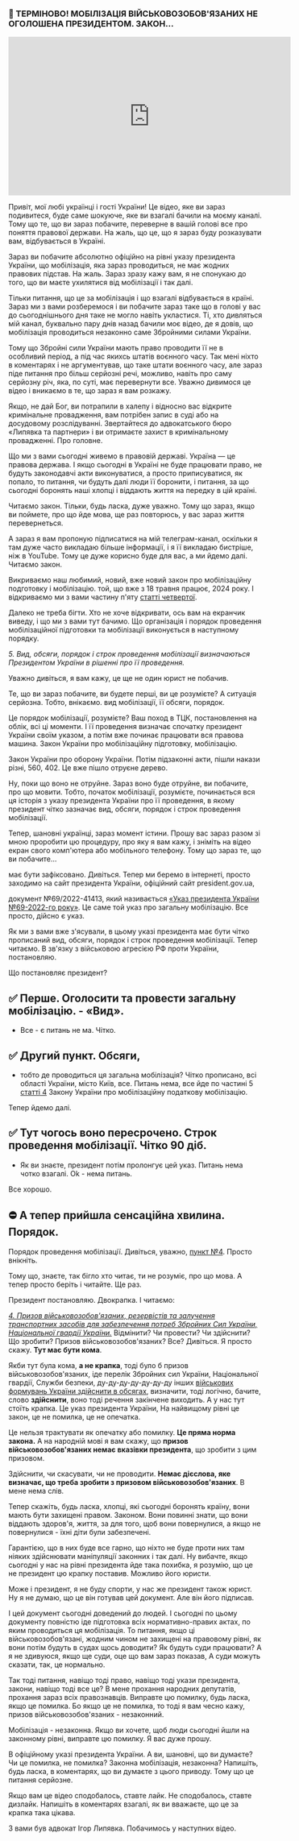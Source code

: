 ### 🧾 ТЕРМІНОВО! МОБІЛІЗАЦІЯ ВІЙСЬКОВОЗОБОВ'ЯЗАНИХ НЕ ОГОЛОШЕНА ПРЕЗИДЕНТОМ. ЗАКОН...

<div class="responsive-video"><iframe width="560" height="315" src="https://www.youtube.com/embed/fPH5Vf80y0U" frameborder="0" allow="accelerometer; autoplay; encrypted-media; gyroscope; picture-in-picture" allowfullscreen></iframe></div>

Привіт, мої любі українці і гості України! Це відео, яке ви зараз подивитеся, буде саме шокуюче, яке ви взагалі бачили на моєму каналі. Тому що те, що ви зараз побачите, переверне в вашій голові все про поняття правової держави. На жаль, що це, що я зараз буду розказувати вам, відбувається в Україні.

Зараз ви побачите абсолютно офіційно на рівні указу президента України, що мобілізація, яка зараз проводиться, не має жодних правових підстав. На жаль. Зараз зразу кажу вам, я не спонукаю до того, що ви маєте ухилятися від мобілізації і так далі.

Тільки питання, що це за мобілізація і що взагалі відбувається в країні. Зараз ми з вами розберемося і ви побачите зараз таке що в голові у вас до сьогоднішнього дня таке не могло навіть укластися. Ті, хто дивляться мій канал, буквально пару днів назад бачили моє відео, де я довів, що мобілізація проводиться незаконно саме Збройними силами України.

Тому що Збройні сили України мають право проводити її не в особливий період, а під час якихсь штатів воєнного часу. Так мені ніхто в коментарях і не аргументував, що таке штати воєнного часу, але зараз піде питання про більш серйозні речі, можливо, навіть про саму серйозну річ, яка, по суті, має перевернути все. Уважно дивимося це відео і вникаємо в те, що зараз я вам розкажу.

Якщо, не дай Бог, ви потрапили в халепу і відносно вас відкрите кримінальне провадження, вам потрібен запис в суді або на досудовому розслідуванні. Звертайтеся до адвокатського бюро «Липявка та партнери» і ви отримаєте захист в кримінальному провадженні. Про головне.

Що ми з вами сьогодні живемо в правовій державі. Україна — це правова держава. І якщо сьогодні в Україні не буде працювати право, не будуть законодавчі акти виконуватися, а просто приписуватися, як попало, то питання, чи будуть далі люди її боронити, і питання, за що сьогодні боронять наші хлопці і віддають життя на передку в цій країні.

Читаємо закон. Тільки, будь ласка, дуже уважно. Тому що зараз, якщо ви поймете, про що йде мова, ще раз повторюсь, у вас зараз життя перевернеться.

А зараз я вам пропоную підписатися на мій телеграм-канал, оскільки я там дуже часто викладаю більше інформації, і я її викладаю бистріше, ніж в YouTube. Тому це дуже корисно буде для вас, а ми йдемо далі. Читаємо закон.

Викриваємо наш любимий, новий, вже новий закон про мобілізаційну подготовку і мобілізацію. той, що вже з 18 травня працює, 2024 року. І відкриваємо ми з вами частину п'яту [статті четвертої](https://zakon.rada.gov.ua/laws/show/3543-12#n87).

Далеко не треба бігти. Хто не хоче відкривати, ось вам на екранчик виведу, і що ми з вами тут бачимо. Що організація і порядок проведення мобілізаційної підготовки та мобілізації виконується в наступному порядку.

_5. Вид, обсяги, порядок і строк проведення мобілізації визначаються Президентом України в рішенні про її проведення._

Уважно дивіться, я вам кажу, це ще не один юрист не побачив.

Те, що ви зараз побачите, ви будете перші, ви це розумієте? А ситуація серйозна. Тобто, внікаємо. вид мобілізації, її обсяги, порядок.

Це порядок мобілізації, розумієте? Ваш поход в ТЦК, постановлення на облік, всі ці моменти. І її проведення визначає спочатку президент України своїм указом, а потім вже починає працювати вся правова машина. Закон України про мобілізаційну підготовку, мобілізацію.

Закон України про оборону України. Потім підзаконні акти, пішли накази різні, 560, 402. Це вже пішло отруєне дерево.

Ну, поки що воно не отруйне. Зараз воно буде отруйне, ви побачите, про що мовити. Тобто, початок мобілізації, розумієте, починається вся ця історія з указу президента України про її проведення, в якому президент чітко зазначає вид, обсяги, порядок і строк проведення мобілізації.

Тепер, шановні українці, зараз момент істини. Прошу вас зараз разом зі мною проробити цю процедуру, про яку я вам кажу, і зніміть на відео екран свого комп'ютера або мобільного телефону. Тому що зараз те, що ви побачите...

має бути зафіксовано. Дивіться. Тепер ми беремо в інтернеті, просто заходимо на сайт президента України, офіційний сайт president.gov.ua,

документ №69/2022-41413, який називається [«Указ президента України №69-2022-го року»](https://www.president.gov.ua/documents/692022-41413). Це саме той указ про загальну мобілізацію. Все просто, дійсно є указ.

Як ми з вами вже з'ясували, в цьому указі президента має бути чітко прописаний вид, обсяги, порядок і строк проведення мобілізації. Тепер читаємо. В зв'язку з військовою агресією РФ проти України, постановляю.

Що постановляє президент?

## ✅ Перше. Оголосити та провести загальну мобілізацію. - «Вид».

- Все - є питань не ма. Чітко.

## ✅ Другий пункт. Обсяги,

- тобто де проводиться ця загальна мобілізація? Чітко прописано, всі області України, місто Київ, все. Питань нема, все йде по частині 5 [статті 4](https://zakon.rada.gov.ua/laws/show/3543-12#n87) Закону України про мобілізаційну податкову мобілізацію.

Тепер йдемо далі.

## ✅ Тут чогось воно пересрочено. Строк проведення мобілізації. Чітко 90 діб.

- Як ви знаєте, президент потім пролонгує цей указ. Питань нема чотко взагалі. Оk - нема питань.

Все хорошо.

## ⛔ А тепер прийшла сенсаційна хвилина. Порядок.

Порядок проведення мобілізації. Дивіться, уважно, [пункт №4](https://www.president.gov.ua/documents/692022-41413#:~:text=4.%20%D0%9F%D1%80%D0%B8%D0%B7%D0%BE%D0%B2%20%D0%B2%D1%96%D0%B9%D1%81%D1%8C%D0%BA%D0%BE%D0%B2%D0%BE%D0%B7%D0%BE%D0%B1%D0%BE%D0%B2%27%D1%8F%D0%B7%D0%B0%D0%BD%D0%B8%D1%85,%D0%B7%20%D0%BC%D0%BE%D0%B1%D1%96%D0%BB%D1%96%D0%B7%D0%B0%D1%86%D1%96%D0%B9%D0%BD%D0%B8%D0%BC%D0%B8%20%D0%BF%D0%BB%D0%B0%D0%BD%D0%B0%D0%BC%D0%B8.). Просто внікніть.

Тому що, знаєте, так бігло хто читає, ти не розуміє, про що мова. А тепер просто беріть і читайте. Ще раз.

Президент постановляю. Двокрапка. І читаємо:

[_4. Призов військовозобов'язаних, резервістів та залучення транспортних засобів для забезпечення потреб Збройних Сил України, Національної гвардії України._](https://www.president.gov.ua/documents/692022-41413#:~:text=4.%20%D0%9F%D1%80%D0%B8%D0%B7%D0%BE%D0%B2%20%D0%B2%D1%96%D0%B9%D1%81%D1%8C%D0%BA%D0%BE%D0%B2%D0%BE%D0%B7%D0%BE%D0%B1%D0%BE%D0%B2%27%D1%8F%D0%B7%D0%B0%D0%BD%D0%B8%D1%85%2C%20%D1%80%D0%B5%D0%B7%D0%B5%D1%80%D0%B2%D1%96%D1%81%D1%82%D1%96%D0%B2%20%D1%82%D0%B0%20%D0%B7%D0%B0%D0%BB%D1%83%D1%87%D0%B5%D0%BD%D0%BD%D1%8F%20%D1%82%D1%80%D0%B0%D0%BD%D1%81%D0%BF%D0%BE%D1%80%D1%82%D0%BD%D0%B8%D1%85%20%D0%B7%D0%B0%D1%81%D0%BE%D0%B1%D1%96%D0%B2%20%D0%B4%D0%BB%D1%8F%20%D0%B7%D0%B0%D0%B1%D0%B5%D0%B7%D0%BF%D0%B5%D1%87%D0%B5%D0%BD%D0%BD%D1%8F%20%D0%BF%D0%BE%D1%82%D1%80%D0%B5%D0%B1%20%D0%97%D0%B1%D1%80%D0%BE%D0%B9%D0%BD%D0%B8%D1%85%20%D0%A1%D0%B8%D0%BB%20%D0%A3%D0%BA%D1%80%D0%B0%D1%97%D0%BD%D0%B8%2C%20%D0%9D%D0%B0%D1%86%D1%96%D0%BE%D0%BD%D0%B0%D0%BB%D1%8C%D0%BD%D0%BE%D1%97%20%D0%B3%D0%B2%D0%B0%D1%80%D0%B4%D1%96%D1%97%20%D0%A3%D0%BA%D1%80%D0%B0%D1%97%D0%BD%D0%B8.) Відмінити? Чи провести? Чи здійснити? Що зробити? Призов військовозобов'язаних? Все? Дивіться. Я просто скажу. **Тут має бути кома**.

Якби тут була кома, **а не крапка**, тоді було б призов військовозобов'язаних, іде перелік Збройних сил України, Національної гвардії, Служби безпеки, ду-ду-ду-ду-ду-ду-ду інших [військових формувань України здійснити в обсягах](https://www.president.gov.ua/documents/692022-41413#:~:text=%D0%B2%D1%96%D0%B9%D1%81%D1%8C%D0%BA%D0%BE%D0%B2%D0%B8%D1%85%20%D1%84%D0%BE%D1%80%D0%BC%D1%83%D0%B2%D0%B0%D0%BD%D1%8C%20%D0%A3%D0%BA%D1%80%D0%B0%D1%97%D0%BD%D0%B8%20%D0%B7%D0%B4%D1%96%D0%B9%D1%81%D0%BD%D0%B8%D1%82%D0%B8%20%D0%B2%20%D0%BE%D0%B1%D1%81%D1%8F%D0%B3%D0%B0%D1%85), визначити, тоді логічно, бачите, слово **здійснити**, воно тоді речення закінчене виходить. А у нас тут стоїть крапка. Це указ президента України, На найвищому рівні це закон, це не помилка, це не опечатка.

Це нельзя трактувати як опечатку або помилку. **Це пряма норма закона.** А на народній мові я вам скажу, що **призов військовозобов'язаних немає вказівки президента**, що зробити з цим призовом.

Здійснити, чи скасувати, чи не проводити. **Немає дієслова, яке визначає, що треба зробити з призовом військовозобов'язаних**. В мене нема слів.

Тепер скажіть, будь ласка, хлопці, які сьогодні боронять країну, вони мають бути захищені правом. Законом. Вони повинні знати, що вони віддають здоров'я, життя, за для того, щоб вони повернулися, а якщо не повернулися - їхні діти були забезпечені.

Гарантією, що в них буде все гарно, що ніхто не буде проти них там ніяких здійснювати маніпуляції законних і так далі. Ну вибачте, якщо сьогодні у нас на рівні президента йде така похибка, я розумію, що це не президент цю крапку поставив. Можливо його юристи.

Може і президент, я не буду спорти, у нас же президент також юрист. Ну я не думаю, що це він готував цей документ. Але він його підписав.

І цей документ сьогодні доведений до людей. І сьогодні по цьому документу повністю іде підготовка всіх нормативно-правих актах, по яким проводиться ця мобілізація. То питання, якщо ці військовозобов'язані, жодним чином не захищені на правовому рівні, як вони потім будуть в судах щось доводити? Як будуть суди працювати? А я не здивуюся, якщо ще суди, оце що вам зараз показав, А суди можуть сказати, так, це нормально.

Так тоді питання, навіщо тоді право, навіщо тоді укази президента, закони, навіщо тоді все це? В мене прохання народних депутатів, прохання зараз всіх правознавців. Виправте цю помилку, будь ласка, якщо це помилка. Бо якщо це не помилка, то тоді я вам чесно кажу, призов військовозобов'язаних - незаконний.

Мобілізація - незаконна. Якщо ви хочете, щоб люди сьогодні йшли на законному рівні, виправте цю помилку. Я вас дуже прошу.

В офіційному указі президента України. А ви, шановні, що ви думаєте? Чи це помилка, не помилка? Законна мобілізація, незаконна? Напишіть, будь ласка, в коментарях, що ви думаєте з цього приводу. Тому що це питання серйозне.

Якщо вам це відео сподобалось, ставте лайк. Не сподобалось, ставте дизлайк. Напишіть в коментарях взагалі, як ви вважаєте, що це за крапка така цікава.

З вами був адвокат Ігор Липявка. Побачимось у наступних відео.
